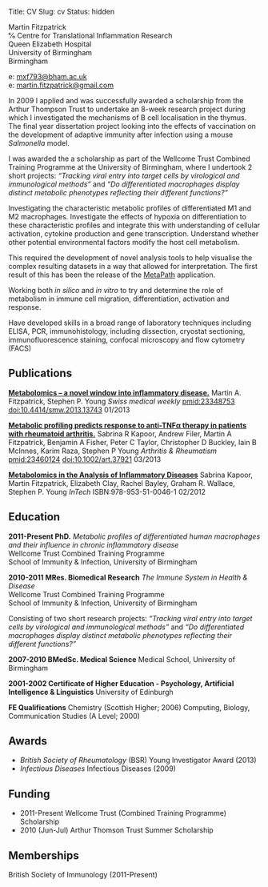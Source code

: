 Title: CV
Slug: cv
Status: hidden

Martin Fitzpatrick  
℅ Centre for Translational Inflammation Research  
Queen Elizabeth Hospital  
University of Birmingham  
Birmingham

e: [mxf793@bham.ac.uk](mailto:mxf793@bham.ac.uk)  
e: [martin.fitzpatrick@gmail.com](mailto:martin.fitzpatrick@gmail.com)



In 2009 I applied and was successfully awarded a scholarship from
the Arthur Thompson Trust to undertake an 8-week research project during which I investigated the mechanisms of B cell localisation in the thymus. The final year dissertation project looking into the effects of vaccination on the development of adaptive immunity after infection using a mouse *Salmonella* model.

I was awarded the a scholarship as part of the Wellcome Trust Combined Training Programme at the University of Birmingham, where I undertook 2 short projects: *“Tracking viral entry into target cells by virological and immunological methods”* and *“Do differentiated macrophages display distinct metabolic phenotypes reflecting their different functions?”*  


Investigating the characteristic metabolic profiles of differentiated M1 and M2 macrophages. Investigate the effects of hypoxia on differentiation to these characteristic profiles and integrate this with understanding of cellular activation, cytokine production and gene transcription. Understand whether other potential environmental factors modify the host cell metabolism.

This required the development of novel analysis tools to help visualise the complex resulting datasets in a way that allowed for interpretation. The first result of this has been the release of the [MetaPath][metapath] application.

Working both *in silico* and *in vitro* to try and determine the role of metabolism in immune cell migration, differentiation, activation and response.

Have developed skills in a broad range of laboratory techniques including ELISA, PCR,  immunohistology, including dissection, cryostat sectioning,
immunofluorescence staining, confocal microscopy and flow cytometry (FACS)



## Publications

[**Metabolomics – a novel window into inflammatory disease.**](http://www.smw.ch/content/smw-2013-13743/)
Martin A. Fitzpatrick, Stephen P. Young
*Swiss medical weekly* [pmid:23348753](www.ncbi.nlm.nih.gov/pubmed/23348753) [doi:10.4414/smw.2013.13743](http://dx.doi.org/10.4414/smw.2013.13743) 01/2013

[**Metabolic profiling predicts response to anti-TNFα therapy in patients with rheumatoid arthritis.**](http://onlinelibrary.wiley.com/doi/10.1002/art.37921/abstract)
Sabrina R Kapoor, Andrew Filer, Martin A Fitzpatrick, Benjamin A Fisher, Peter C Taylor, Christopher D Buckley, Iain B McInnes, Karim Raza, Stephen P Young
*Arthritis & Rheumatism* [pmid:23460124](www.ncbi.nlm.nih.gov/pubmed/23460124) [doi:10.1002/art.37921](http://dx.doi.org/10.1002/art.37921) 03/2013

[**Metabolomics in the Analysis of Inflammatory Diseases**](http://www.intechopen.com/books/metabolomics/metabolomics-in-the-analysis-of-inflammatory-diseases)
Sabrina Kapoor, Martin Fitzpatrick, Elizabeth Clay, Rachel Bayley, Graham R. Wallace, Stephen P. Young 
*InTech* ISBN:978-953-51-0046-1 02/2012 


## Education

**2011-Present PhD.** *Metabolic profiles of differentiated human macrophages and their influence in chronic inflammatory disease*  
Wellcome Trust Combined Training Programme  
School of Immunity & Infection, University of Birmingham

**2010-2011 MRes. Biomedical Research** *The Immune System in Health & Disease*  
Wellcome Trust Combined Training Programme  
School of Immunity & Infection, University of Birmingham

Consisting of two short research projects: *“Tracking viral entry into target cells by virological and immunological methods”* and *“Do differentiated macrophages display distinct metabolic phenotypes reflecting their different functions?”*


**2007-2010 BMedSc. Medical Science**
Medical School, University of Birmingham

**2001-2002	Certificate of Higher Education - Psychology, Artificial Intelligence & Linguistics**
University of Edinburgh

**FE Qualifications**
Chemistry (Scottish Higher; 2006)  Computing, Biology, Communication Studies (A Level; 2000)

## Awards

* *British Society of Rheumatology* (BSR) Young Investigator Award (2013)  
* *Infectious Diseases* Infectious Diseases (2009)


## Funding

* 2011-Present Wellcome Trust (Combined Training Programme) Scholarship
* 2010 (Jun-Jul) Arthur Thomson Trust Summer Scholarship

## Memberships

British Society of Immunology (2011-Present)	



[metapath]: https://github.com/mfitzp/metapath